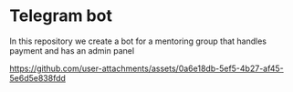 # Telegram bot
In this repository we create a bot for a mentoring group that handles payment and has an admin panel


https://github.com/user-attachments/assets/0a6e18db-5ef5-4b27-af45-5e6d5e838fdd


